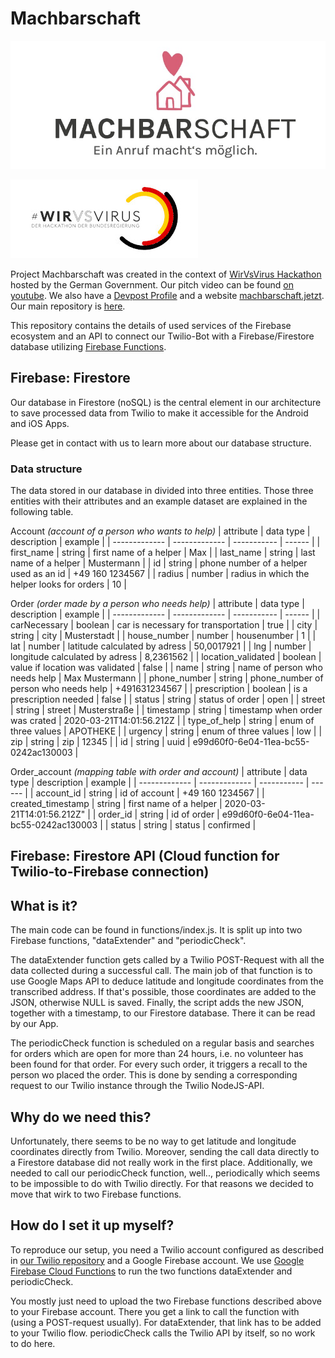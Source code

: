 # Machbarschaft

![Machbarschaft Logo](logo.jpeg)

![WirVsVirus Hackathon Logo](Logo_01_300px.jpg)

Project Machbarschaft was created in the context of [WirVsVirus Hackathon](https://wirvsvirushackathon.org/) hosted by the German Government. Our pitch video can be found [on youtube](https://www.youtube.com/watch?v=8YJ0I0dMmWg). We also have a [Devpost Profile](https://devpost.com/software/einanrufhilft) and a website [machbarschaft.jetzt](https://machbarschaft.jetzt/). Our main repository is [here](https://github.com/marc-sommer/machbarschaft).

This repository contains the details of used services of the Firebase ecosystem and an API to connect our Twilio-Bot with a Firebase/Firestore database utilizing [Firebase Functions](https://firebase.google.com/docs/functions).

## Firebase: Firestore

Our database in Firestore (noSQL) is the central element in our architecture to save processed data from Twilio to make it accessible for the Android and iOS Apps.

Please get in contact with us to learn more about our database structure.
### Data structure 
The data stored in our database in divided into three entities. Those three entities with their attributes and an example dataset are explained in the following table.

Account *(account of a person who wants to help)*
| attribute  | data type | description | example |
| ------------- | ------------- | ----------- | ------ |
| first_name | string | first name of a helper | Max |
| last_name | string | last name of a helper | Mustermann |
| id | string | phone number of a helper used as an id | +49 160 1234567 |
| radius | number | radius in which the helper looks for orders | 10 |

Order *(order made by a person who needs help)*
| attribute  | data type | description | example |
| ------------- | ------------- | ----------- | ------ |
| carNecessary | boolean | car is necessary for transportation | true |
| city | string | city | Musterstadt |
| house_number | number | housenumber | 1 |
| lat | number | latitude calculated by adress | 50,0017921 |
| lng | number | longitude calculated by adress | 8,2361562 |
| location_validated | boolean | value if location was validated | false |
| name | string | name of person who needs help | Max Mustermann |
| phone_number | string | phone_number of person who needs help | +491631234567 |
| prescription | boolean | is a prescription needed | false |
| status | string | status of order | open |
| street | string | street | Musterstraße |
| timestamp | string | timestamp when order was crated | 2020-03-21T14:01:56.212Z |
| type_of_help | string | enum of three values | APOTHEKE |
| urgency | string | enum of three values | low |
| zip | string | zip | 12345 |
| id | string | uuid | e99d60f0-6e04-11ea-bc55-0242ac130003  |

Order_account *(mapping table with order and account)*
| attribute  | data type | description | example |
| ------------- | ------------- | ----------- | ------ |
| account_id | string | id of account | +49 160 1234567 |
| created_timestamp | string | first name of a helper | 2020-03-21T14:01:56.212Z" |
| order_id | string | id of order | e99d60f0-6e04-11ea-bc55-0242ac130003 |
| status | string | status | confirmed |

## Firebase: Firestore API (Cloud function for Twilio-to-Firebase connection)

## What is it?

The main code can be found in functions/index.js. It is split up into two Firebase functions, "dataExtender" and "periodicCheck". 

The dataExtender function gets called by a Twilio POST-Request with all the data collected during a successful call. The main job of that function is to use Google Maps API to deduce latitude and longitude coordinates from the transcribed address. If that's possible, those coordinates are added to the JSON, otherwise NULL is saved. Finally, the script adds the new JSON, together with a timestamp, to our Firestore database. There it can be read by our App.

The periodicCheck function is scheduled on a regular basis and searches for orders which are open for more than 24 hours, i.e. no volunteer has been found for that order. For every such order, it triggers a recall to the person wo placed the order. This is done by sending a corresponding request to our Twilio instance through the Twilio NodeJS-API.

## Why do we need this?

Unfortunately, there seems to be no way to get latitude and longitude coordinates directly from Twilio. Moreover, sending the call data directly to a Firestore database did not really work in the first place. Additionally, we needed to call our periodicCheck function, well.., periodically which seems to be impossible to do with Twilio directly. For that reasons we decided to move that wirk to two Firebase functions.

## How do I set it up myself?

To reproduce our setup, you need a Twilio account configured as described in [our Twilio repository](https://github.com/machbarschaft/machbarschaft-twilio) and a Google Firebase account. We use [Google Firebase Cloud Functions](https://firebase.google.com/docs/functions) to run the two functions dataExtender and periodicCheck.

You mostly just need to upload the two Firebase functions described above to your Firebase account. There you get a link to call the function with (using a POST-request usually). For dataExtender, that link has to be added to your Twilio flow. periodicCheck calls the Twilio API by itself, so no work to do here.
